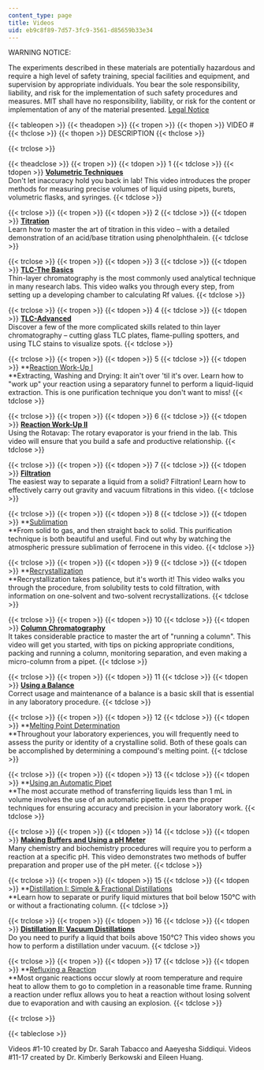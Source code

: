 ```yaml
---
content_type: page
title: Videos
uid: eb9c8f89-7d57-3fc9-3561-d85659b33e34
---
```


WARNING NOTICE:

The experiments described in these materials are potentially hazardous and require a high level of safety training, special facilities and equipment, and supervision by appropriate individuals. You bear the sole responsibility, liability, and risk for the implementation of such safety procedures and measures. MIT shall have no responsibility, liability, or risk for the content or implementation of any of the material presented. [Legal Notice](/terms/)

{{< tableopen >}}
{{< theadopen >}}
{{< tropen >}}
{{< thopen >}}
VIDEO #
{{< thclose >}}
{{< thopen >}}
DESCRIPTION
{{< thclose >}}

{{< trclose >}}

{{< theadclose >}}
{{< tropen >}}
{{< tdopen >}}
1
{{< tdclose >}}
{{< tdopen >}}
**[Volumetric Techniques](/resources/res-5-0001-digital-lab-techniques-manual-spring-2007/videos/volumetric-techniques)**  
Don't let inaccuracy hold you back in lab! This video introduces the proper methods for measuring precise volumes of liquid using pipets, burets, volumetric flasks, and syringes.
{{< tdclose >}}

{{< trclose >}}
{{< tropen >}}
{{< tdopen >}}
2
{{< tdclose >}}
{{< tdopen >}}
**[Titration](/resources/res-5-0001-digital-lab-techniques-manual-spring-2007/videos/titration)**  
Learn how to master the art of titration in this video – with a detailed demonstration of an acid/base titration using phenolphthalein.
{{< tdclose >}}

{{< trclose >}}
{{< tropen >}}
{{< tdopen >}}
3
{{< tdclose >}}
{{< tdopen >}}
**[TLC-The Basics](/resources/res-5-0001-digital-lab-techniques-manual-spring-2007/videos/tlc-the-basics)**  
Thin-layer chromatography is the most commonly used analytical technique in many research labs. This video walks you through every step, from setting up a developing chamber to calculating Rf values.
{{< tdclose >}}

{{< trclose >}}
{{< tropen >}}
{{< tdopen >}}
4
{{< tdclose >}}
{{< tdopen >}}
**[TLC-Advanced](/resources/res-5-0001-digital-lab-techniques-manual-spring-2007/videos/tlc-advanced)**  
Discover a few of the more complicated skills related to thin layer chromatography – cutting glass TLC plates, flame-pulling spotters, and using TLC stains to visualize spots.
{{< tdclose >}}

{{< trclose >}}
{{< tropen >}}
{{< tdopen >}}
5
{{< tdclose >}}
{{< tdopen >}}
**[Reaction Work-Up I](/resources/res-5-0001-digital-lab-techniques-manual-spring-2007/videos/reaction-work-up-i)  
**Extracting, Washing and Drying: It ain't over 'til it's over. Learn how to "work up" your reaction using a separatory funnel to perform a liquid-liquid extraction. This is one purification technique you don't want to miss!
{{< tdclose >}}

{{< trclose >}}
{{< tropen >}}
{{< tdopen >}}
6
{{< tdclose >}}
{{< tdopen >}}
**[Reaction Work-Up II](/resources/res-5-0001-digital-lab-techniques-manual-spring-2007/videos/reaction-work-up-ii)**  
Using the Rotavap: The rotary evaporator is your friend in the lab. This video will ensure that you build a safe and productive relationship.
{{< tdclose >}}

{{< trclose >}}
{{< tropen >}}
{{< tdopen >}}
7
{{< tdclose >}}
{{< tdopen >}}
**[Filtration](/resources/res-5-0001-digital-lab-techniques-manual-spring-2007/videos/filtration)**  
The easiest way to separate a liquid from a solid? Filtration! Learn how to effectively carry out gravity and vacuum filtrations in this video.
{{< tdclose >}}

{{< trclose >}}
{{< tropen >}}
{{< tdopen >}}
8
{{< tdclose >}}
{{< tdopen >}}
**[Sublimation](/resources/res-5-0001-digital-lab-techniques-manual-spring-2007/videos/sublimation)  
**From solid to gas, and then straight back to solid. This purification technique is both beautiful and useful. Find out why by watching the atmospheric pressure sublimation of ferrocene in this video.
{{< tdclose >}}

{{< trclose >}}
{{< tropen >}}
{{< tdopen >}}
9
{{< tdclose >}}
{{< tdopen >}}
**[Recrystallization](/resources/res-5-0001-digital-lab-techniques-manual-spring-2007/videos/recrystallization)  
**Recrystallization takes patience, but it's worth it! This video walks you through the procedure, from solubility tests to cold filtration, with information on one-solvent and two-solvent recrystallizations.
{{< tdclose >}}

{{< trclose >}}
{{< tropen >}}
{{< tdopen >}}
10
{{< tdclose >}}
{{< tdopen >}}
**[Column Chromatography](/resources/res-5-0001-digital-lab-techniques-manual-spring-2007/videos/column-chromatography)**  
It takes considerable practice to master the art of "running a column". This video will get you started, with tips on picking appropriate conditions, packing and running a column, monitoring separation, and even making a micro-column from a pipet.
{{< tdclose >}}

{{< trclose >}}
{{< tropen >}}
{{< tdopen >}}
11
{{< tdclose >}}
{{< tdopen >}}
**[Using a Balance](/resources/res-5-0001-digital-lab-techniques-manual-spring-2007/videos/using-a-balance)**  
Correct usage and maintenance of a balance is a basic skill that is essential in any laboratory procedure.
{{< tdclose >}}

{{< trclose >}}
{{< tropen >}}
{{< tdopen >}}
12
{{< tdclose >}}
{{< tdopen >}}
**[Melting Point Determination](/resources/res-5-0001-digital-lab-techniques-manual-spring-2007/videos/melting-point-determination)  
**Throughout your laboratory experiences, you will frequently need to assess the purity or identity of a crystalline solid. Both of these goals can be accomplished by determining a compound's melting point.
{{< tdclose >}}

{{< trclose >}}
{{< tropen >}}
{{< tdopen >}}
13
{{< tdclose >}}
{{< tdopen >}}
**[Using an Automatic Pipet](/resources/res-5-0001-digital-lab-techniques-manual-spring-2007/videos/using-an-automatic-pipet)  
**The most accurate method of transferring liquids less than 1 mL in volume involves the use of an automatic pipette. Learn the proper techniques for ensuring accuracy and precision in your laboratory work.
{{< tdclose >}}

{{< trclose >}}
{{< tropen >}}
{{< tdopen >}}
14
{{< tdclose >}}
{{< tdopen >}}
**[Making Buffers and Using a pH Meter](/resources/res-5-0001-digital-lab-techniques-manual-spring-2007/videos/making-buffers-and-using-a-ph-meter)**  
Many chemistry and biochemistry procedures will require you to perform a reaction at a specific pH. This video demonstrates two methods of buffer preparation and proper use of the pH meter.
{{< tdclose >}}

{{< trclose >}}
{{< tropen >}}
{{< tdopen >}}
15
{{< tdclose >}}
{{< tdopen >}}
**[Distillation I: Simple & Fractional Distillations](/resources/res-5-0001-digital-lab-techniques-manual-spring-2007/videos/distillation-i-simple-fractional-distillations)  
**Learn how to separate or purify liquid mixtures that boil below 150°C with or without a fractionating column.
{{< tdclose >}}

{{< trclose >}}
{{< tropen >}}
{{< tdopen >}}
16
{{< tdclose >}}
{{< tdopen >}}
**[Distillation II: Vacuum Distillations](/resources/res-5-0001-digital-lab-techniques-manual-spring-2007/videos/distillation-ii-vacuum-distillations)**  
Do you need to purify a liquid that boils above 150°C? This video shows you how to perform a distillation under vacuum.
{{< tdclose >}}

{{< trclose >}}
{{< tropen >}}
{{< tdopen >}}
17
{{< tdclose >}}
{{< tdopen >}}
**[Refluxing a Reaction](/resources/res-5-0001-digital-lab-techniques-manual-spring-2007/videos/refluxing-a-reaction)  
**Most organic reactions occur slowly at room temperature and require heat to allow them to go to completion in a reasonable time frame. Running a reaction under reflux allows you to heat a reaction without losing solvent due to evaporation and with causing an explosion.
{{< tdclose >}}

{{< trclose >}}

{{< tableclose >}}

Videos #1-10 created by Dr. Sarah Tabacco and Aaeyesha Siddiqui. Videos #11-17 created by Dr. Kimberly Berkowski and Eileen Huang.